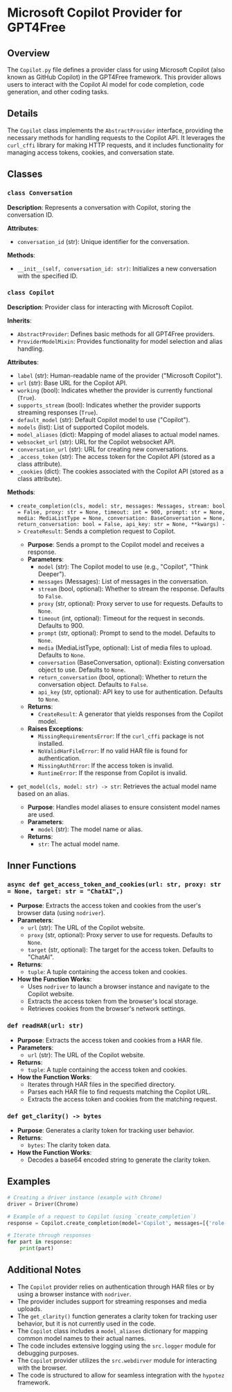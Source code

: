 # Microsoft Copilot Provider for GPT4Free

## Overview

The `Copilot.py` file defines a provider class for using Microsoft Copilot (also known as GitHub Copilot) in the GPT4Free framework. This provider allows users to interact with the Copilot AI model for code completion, code generation, and other coding tasks.

## Details

The `Copilot` class implements the `AbstractProvider` interface, providing the necessary methods for handling requests to the Copilot API. It leverages the `curl_cffi` library for making HTTP requests, and it includes functionality for managing access tokens, cookies, and conversation state.

## Classes

### `class Conversation`

**Description**: Represents a conversation with Copilot, storing the conversation ID.

**Attributes**:

- `conversation_id` (str): Unique identifier for the conversation.

**Methods**:

- `__init__(self, conversation_id: str)`: Initializes a new conversation with the specified ID.

### `class Copilot`

**Description**: Provider class for interacting with Microsoft Copilot.

**Inherits**:

- `AbstractProvider`: Defines basic methods for all GPT4Free providers.
- `ProviderModelMixin`: Provides functionality for model selection and alias handling.

**Attributes**:

- `label` (str): Human-readable name of the provider ("Microsoft Copilot").
- `url` (str): Base URL for the Copilot API.
- `working` (bool): Indicates whether the provider is currently functional (`True`).
- `supports_stream` (bool): Indicates whether the provider supports streaming responses (`True`).
- `default_model` (str): Default Copilot model to use ("Copilot").
- `models` (list): List of supported Copilot models.
- `model_aliases` (dict): Mapping of model aliases to actual model names.
- `websocket_url` (str): URL for the Copilot websocket API.
- `conversation_url` (str): URL for creating new conversations.
- `_access_token` (str): The access token for the Copilot API (stored as a class attribute).
- `_cookies` (dict): The cookies associated with the Copilot API (stored as a class attribute).

**Methods**:

- `create_completion(cls, model: str, messages: Messages, stream: bool = False, proxy: str = None, timeout: int = 900, prompt: str = None, media: MediaListType = None, conversation: BaseConversation = None, return_conversation: bool = False, api_key: str = None, **kwargs) -> CreateResult`: Sends a completion request to Copilot.
    - **Purpose**: Sends a prompt to the Copilot model and receives a response.
    - **Parameters**:
        - `model` (str): The Copilot model to use (e.g., "Copilot", "Think Deeper").
        - `messages` (Messages): List of messages in the conversation.
        - `stream` (bool, optional): Whether to stream the response. Defaults to `False`.
        - `proxy` (str, optional): Proxy server to use for requests. Defaults to `None`.
        - `timeout` (int, optional): Timeout for the request in seconds. Defaults to 900.
        - `prompt` (str, optional): Prompt to send to the model. Defaults to `None`.
        - `media` (MediaListType, optional): List of media files to upload. Defaults to `None`.
        - `conversation` (BaseConversation, optional): Existing conversation object to use. Defaults to `None`.
        - `return_conversation` (bool, optional): Whether to return the conversation object. Defaults to `False`.
        - `api_key` (str, optional): API key to use for authentication. Defaults to `None`.
    - **Returns**:
        - `CreateResult`: A generator that yields responses from the Copilot model.
    - **Raises Exceptions**:
        - `MissingRequirementsError`: If the `curl_cffi` package is not installed.
        - `NoValidHarFileError`: If no valid HAR file is found for authentication.
        - `MissingAuthError`: If the access token is invalid.
        - `RuntimeError`: If the response from Copilot is invalid.

- `get_model(cls, model: str) -> str`: Retrieves the actual model name based on an alias.
    - **Purpose**: Handles model aliases to ensure consistent model names are used.
    - **Parameters**:
        - `model` (str): The model name or alias.
    - **Returns**:
        - `str`: The actual model name.

## Inner Functions

### `async def get_access_token_and_cookies(url: str, proxy: str = None, target: str = "ChatAI",)`

- **Purpose**: Extracts the access token and cookies from the user's browser data (using `nodriver`).
- **Parameters**:
    - `url` (str): The URL of the Copilot website.
    - `proxy` (str, optional): Proxy server to use for requests. Defaults to `None`.
    - `target` (str, optional): The target for the access token. Defaults to "ChatAI".
- **Returns**:
    - `tuple`: A tuple containing the access token and cookies.
- **How the Function Works**:
    - Uses `nodriver` to launch a browser instance and navigate to the Copilot website.
    - Extracts the access token from the browser's local storage.
    - Retrieves cookies from the browser's network settings.

### `def readHAR(url: str)`

- **Purpose**: Extracts the access token and cookies from a HAR file.
- **Parameters**:
    - `url` (str): The URL of the Copilot website.
- **Returns**:
    - `tuple`: A tuple containing the access token and cookies.
- **How the Function Works**:
    - Iterates through HAR files in the specified directory.
    - Parses each HAR file to find requests matching the Copilot URL.
    - Extracts the access token and cookies from the matching request.

### `def get_clarity() -> bytes`

- **Purpose**: Generates a clarity token for tracking user behavior.
- **Returns**:
    - `bytes`: The clarity token data.
- **How the Function Works**:
    - Decodes a base64 encoded string to generate the clarity token.

## Examples

```python
# Creating a driver instance (example with Chrome)
driver = Driver(Chrome)

# Example of a request to Copilot (using `create_completion`)
response = Copilot.create_completion(model='Copilot', messages=[{'role': 'user', 'content': 'Write a function that reverses a string.'}])

# Iterate through responses
for part in response:
    print(part)

```

## Additional Notes

- The `Copilot` provider relies on authentication through HAR files or by using a browser instance with `nodriver`.
- The provider includes support for streaming responses and media uploads.
- The `get_clarity()` function generates a clarity token for tracking user behavior, but it is not currently used in the code.
- The `Copilot` class includes a `model_aliases` dictionary for mapping common model names to their actual names.
- The code includes extensive logging using the `src.logger` module for debugging purposes.
- The `Copilot` provider utilizes the `src.webdirver` module for interacting with the browser.
- The code is structured to allow for seamless integration with the `hypotez` framework.